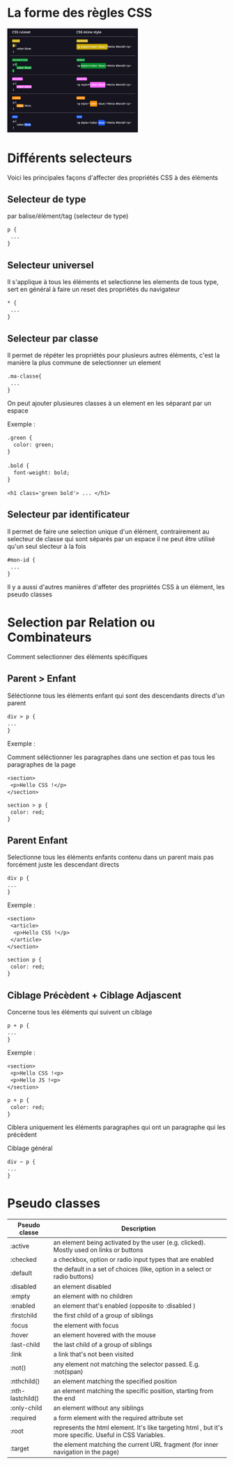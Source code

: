 # La forme des règles CSS

<img src="images/css-ruleset.png" width="300">

# Différents selecteurs

Voici les principales façons d'affecter des propriétés CSS à des éléments

## Selecteur de type

par balise/élément/tag (selecteur de type)

```
p {
 ...
}
```

## Selecteur universel 

Il s'applique à tous les éléments et selectionne les elements de tous type, sert en général à faire un reset des propriétés du navigateur

```
* {
 ...
}
```

## Selecteur par classe 

Il permet de répéter les propriétés pour plusieurs autres éléments, c'est la manière la plus commune de selectionner un element

```
.ma-classe{
 ...
}
```

On peut ajouter plusieures classes à un element en les séparant par un espace

Exemple :

```
.green {
  color: green;
}
 
.bold {
  font-weight: bold;
}
```

`<h1 class='green bold'> ... </h1>`

## Selecteur par identificateur

Il permet de faire une selection unique d'un élément, contrairement au selecteur de classe qui sont séparés par un espace il ne peut être utilisé qu'un seul slecteur à la fois

```
#mon-id {
 ...
}
```

Il y a aussi d'autres manières d'affeter des propriétés CSS à un élément, les pseudo classes

# Selection par Relation ou Combinateurs

Comment selectionner des éléments spécifiques

## Parent > Enfant

Séléctionne tous les éléments enfant qui sont des descendants directs d'un parent

```
div > p {
...
}
```

Exemple :

Comment séléctionner les paragraphes dans une section et pas tous les paragraphes de la page

```
<section>
 <p>Hello CSS !</p>
</section>
```

```
section > p {
 color: red;
}
```

## Parent Enfant

Selectionne tous les éléments enfants contenu dans un parent mais pas forcément juste les descendant directs

```
div p {
...
}
```

Exemple :

```
<section>
 <article>
  <p>Hello CSS !</p>
 </article>
</section>
```

```
section p {
 color: red;
}
```

## Ciblage Précèdent + Ciblage Adjascent

Concerne tous les éléments qui suivent un ciblage

```
p + p {
...
}
```

Exemple :

```
<section>
 <p>Hello CSS !<p>
 <p>Hello JS !<p>
</section>
```

```
p + p {
 color: red;
}
```

Ciblera uniquement les éléments paragraphes qui ont un paragraphe qui les précèdent

Ciblage général

```
div ~ p {
...
}
```

# Pseudo classes

Pseudo classe | Description
--- | --- 
:active | an element being activated by the user (e.g. clicked). Mostly used on links or buttons
:checked | a checkbox, option or radio input types that are enabled
:default | the default in a set of choices (like, option in a select or radio buttons)
:disabled | an element disabled
:empty | an element with no children
:enabled | an element that's enabled (opposite to :disabled )
:firstchild | the first child of a group of siblings
:focus | the element with focus
:hover | an element hovered with the mouse
:last-child | the last child of a group of siblings
:link | a link that's not been visited
:not() | any element not matching the selector passed. E.g. :not(span)
:nthchild() | an element matching the specified position
:nth-lastchild() | an element matching the specific position, starting from the end
:only-child | an element without any siblings
:required | a form element with the required attribute set
:root | represents the html element. It's like targeting html , but it's more specific. Useful in CSS Variables.
:target | the element matching the current URL fragment (for inner navigation in the page)
